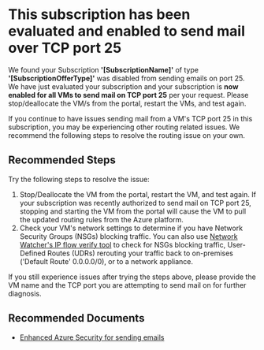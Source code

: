 <properties
pageTitle="Microsoft Azure has information regarding SMTP over TCP port 25"
description="Microsoft Azure has information regarding SMTP over TCP port 25"
infoBubbleText="Microsoft Azure has information regarding SMTP over TCP port 25. Please see details to the right."
service="microsoft.network"
resource="virtualnetwork"
authors="anavinahar"
ms.author="anavin"
displayOrder=""
articleId="SmtpPort25AutoEnabledQualifiedSub"
diagnosticScenario="SmtpPort25BlockAlreadyEnabled"
selfHelpType="Diagnostics"
supportTopicIds="32592839, 32640601"
resourceTags="windows"
productPesIds="15526, 15660"
cloudEnvironments="Public, Fairfax"
	ownershipId="CloudNet_VirtualNetwork"
/>

# This subscription has been evaluated and enabled to send mail over TCP port 25

<!--issueDescription-->
We found your Subscription **'<!--$SubscriptionName-->[SubscriptionName]<!--/$SubscriptionName-->'** of type **'<!--$SubOfferType-->[SubscriptionOfferType]<!--/$SubOfferType-->'** was disabled from sending emails on port 25. We have just evaluated your subscription and your subscription is **now enabled for all VMs to send mail on TCP port 25** per your request. Please stop/deallocate the VM/s from the portal, restart the VMs, and test again. 
<!--/issueDescription-->

If you continue to have issues sending mail from a VM's TCP port 25 in this subscription, you may be experiencing other routing related issues. We recommend the following steps to resolve the routing issue on your own.

## **Recommended Steps**

Try the following steps to resolve the issue:

1. Stop/Deallocate the VM from the portal, restart the VM, and test again. If your subscription was recently authorized to send mail on TCP port 25, stopping and starting the VM from the portal will cause the VM to pull the updated routing rules from the Azure platform.
2. Check your VM's network settings to determine if you have Network Security Groups (NSGs) blocking traffic. You can also use [Network Watcher's IP flow verify tool](https://docs.microsoft.com/azure/network-watcher/network-watcher-ip-flow-verify-overview) to check for NSGs blocking traffic, User-Defined Routes (UDRs) rerouting your traffic back to on-premises ('Default Route' 0.0.0.0/0), or to a network appliance.

If you still experience issues after trying the steps above, please provide the VM name and the TCP port you are attempting to send mail on for further diagnosis.

## **Recommended Documents**

* [Enhanced Azure Security for sending emails](https://docs.microsoft.com/azure/virtual-network/troubleshoot-outbound-smtp-connectivity)
